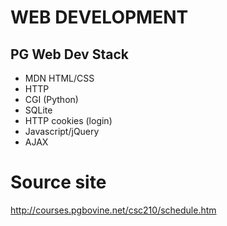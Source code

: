 # WEB DEVELOPMENT
## PG Web Dev Stack
- MDN HTML/CSS
- HTTP
- CGI (Python)
- SQLite
- HTTP cookies (login)
- Javascript/jQuery
- AJAX

# Source site
http://courses.pgbovine.net/csc210/schedule.htm

